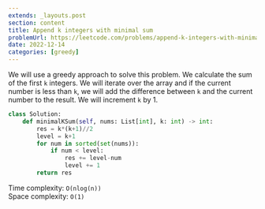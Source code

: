 ```yaml
---
extends: _layouts.post
section: content
title: Append k integers with minimal sum
problemUrl: https://leetcode.com/problems/append-k-integers-with-minimal-sum/
date: 2022-12-14
categories: [greedy]
---
```


We will use a greedy approach to solve this problem. We calculate the sum of the first `k` integers. We will iterate over the array and if the current number is less than `k`, we will add the difference between `k` and the current number to the result. We will increment `k` by 1.

```python
class Solution:
    def minimalKSum(self, nums: List[int], k: int) -> int:
        res = k*(k+1)//2
        level = k+1
        for num in sorted(set(nums)):
            if num < level:
                res += level-num
                level += 1
        return res
```

Time complexity: `O(nlog(n))` <br/>
Space complexity: `O(1)`